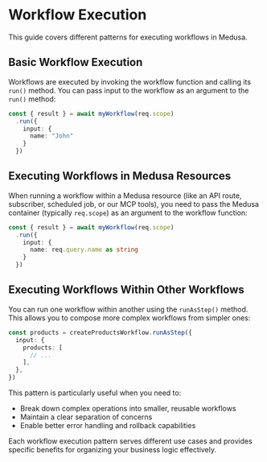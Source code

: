 # Workflow Execution

This guide covers different patterns for executing workflows in Medusa.

## Basic Workflow Execution

Workflows are executed by invoking the workflow function and calling its `run()` method. You can pass input to the workflow as an argument to the `run()` method:

```typescript
const { result } = await myWorkflow(req.scope)
  .run({
    input: {
      name: "John"
    }
  })
```

## Executing Workflows in Medusa Resources

When running a workflow within a Medusa resource (like an API route, subscriber, scheduled job, or our MCP tools), you need to pass the Medusa container (typically `req.scope`) as an argument to the workflow function:

```typescript
const { result } = await myWorkflow(req.scope)
  .run({
    input: {
      name: req.query.name as string
    }
  })
```

## Executing Workflows Within Other Workflows

You can run one workflow within another using the `runAsStep()` method. This allows you to compose more complex workflows from simpler ones:

```typescript
const products = createProductsWorkflow.runAsStep({
  input: {
    products: [
      // ...
    ],
  },
})
```

This pattern is particularly useful when you need to:
- Break down complex operations into smaller, reusable workflows
- Maintain a clear separation of concerns
- Enable better error handling and rollback capabilities

Each workflow execution pattern serves different use cases and provides specific benefits for organizing your business logic effectively.
